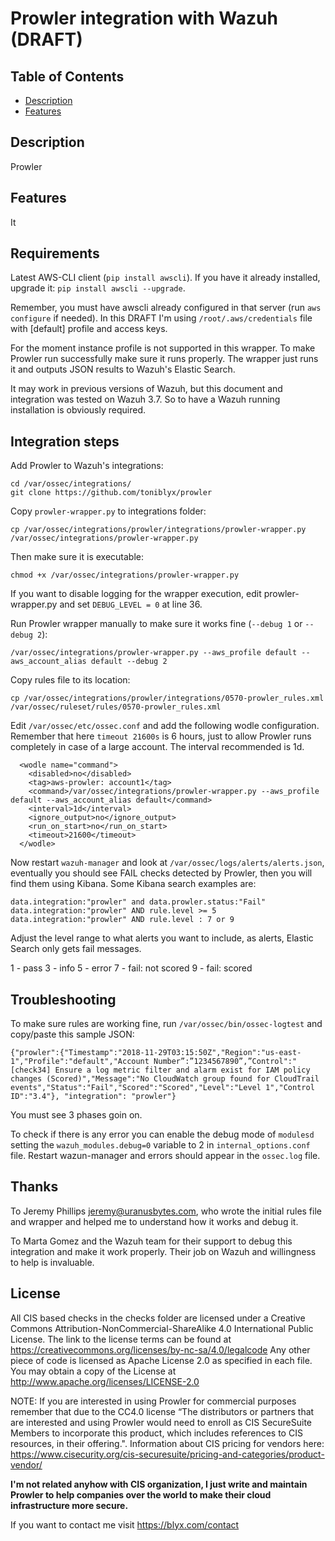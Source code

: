 # Prowler integration with Wazuh (DRAFT)

## Table of Contents

- [Description](#description)
- [Features](#features)

## Description

Prowler

## Features

It

## Requirements

Latest AWS-CLI client (`pip install awscli`). If you have it already installed, upgrade it: `pip install awscli --upgrade`.

Remember, you must have awscli already configured in that server (run `aws configure` if needed). In this DRAFT I'm using `/root/.aws/credentials` file with [default] profile and access keys.

For the moment instance profile is not supported in this wrapper. To make Prowler run successfully make sure it runs properly. The wrapper just runs it and outputs JSON results to Wazuh's Elastic Search.

It may work in previous versions of Wazuh, but this document and integration was tested on Wazuh 3.7. So to have a Wazuh running installation is obviously required.

## Integration steps

Add Prowler to Wazuh's integrations:
```
cd /var/ossec/integrations/
git clone https://github.com/toniblyx/prowler
```
Copy `prowler-wrapper.py` to integrations folder:

```
cp /var/ossec/integrations/prowler/integrations/prowler-wrapper.py /var/ossec/integrations/prowler-wrapper.py
```
Then make sure it is executable:
```
chmod +x /var/ossec/integrations/prowler-wrapper.py
```

If you want to disable logging for the wrapper execution, edit prowler-wrapper.py and set `DEBUG_LEVEL = 0` at line 36.

Run Prowler wrapper manually to make sure it works fine (`--debug 1` or `--debug 2`):
```
/var/ossec/integrations/prowler-wrapper.py --aws_profile default --aws_account_alias default --debug 2
```

Copy rules file to its location:

```
cp /var/ossec/integrations/prowler/integrations/0570-prowler_rules.xml /var/ossec/ruleset/rules/0570-prowler_rules.xml
```

Edit `/var/ossec/etc/ossec.conf` and add the following wodle configuration. Remember that here `timeout 21600s` is 6 hours, just to allow Prowler runs completely in case of a large account. The interval recommended is 1d.
```
  <wodle name="command">
    <disabled>no</disabled>
    <tag>aws-prowler: account1</tag>
    <command>/var/ossec/integrations/prowler-wrapper.py --aws_profile default --aws_account_alias default</command>
    <interval>1d</interval>
    <ignore_output>no</ignore_output>
    <run_on_start>no</run_on_start>
    <timeout>21600</timeout>
  </wodle>
```

Now restart `wazuh-manager` and look at `/var/ossec/logs/alerts/alerts.json`, eventually you should see FAIL checks detected by Prowler, then you will find them using Kibana. Some Kibana search examples are:
```
data.integration:"prowler" and data.prowler.status:"Fail"
data.integration:"prowler" AND rule.level >= 5
data.integration:"prowler" AND rule.level : 7 or 9
```

Adjust the level range to what alerts you want to include, as alerts, Elastic Search only gets fail messages.

1 - pass
3 - info
5 - error
7 - fail: not scored
9 - fail: scored

## Troubleshooting

To make sure rules are working fine, run `/var/ossec/bin/ossec-logtest` and copy/paste this sample JSON:

```
{"prowler":{"Timestamp":"2018-11-29T03:15:50Z","Region":"us-east-1","Profile":"default","Account Number”:”1234567890”,”Control":"[check34] Ensure a log metric filter and alarm exist for IAM policy changes (Scored)","Message":"No CloudWatch group found for CloudTrail events","Status":"Fail","Scored":"Scored","Level":"Level 1","Control ID":"3.4"}, "integration": "prowler"}
```
You must see 3 phases goin on.

To check if there is any error you can enable the debug mode of `modulesd` setting the `wazuh_modules.debug=0` variable to 2 in `internal_options.conf` file. Restart wazun-manager and errors should appear in the `ossec.log` file.

## Thanks

To Jeremy Phillips <jeremy@uranusbytes.com>, who wrote the initial rules file and wrapper and helped me to understand how it works and debug it.

To Marta Gomez and the Wazuh team for their support to debug this integration and make it work properly. Their job on Wazuh and willingness to help is invaluable. 

## License

All CIS based checks in the checks folder are licensed under a Creative Commons Attribution-NonCommercial-ShareAlike 4.0 International Public License.
The link to the license terms can be found at
<https://creativecommons.org/licenses/by-nc-sa/4.0/legalcode>
Any other piece of code is licensed as Apache License 2.0 as specified in each file. You may obtain a copy of the License at
<http://www.apache.org/licenses/LICENSE-2.0>

NOTE: If you are interested in using Prowler for commercial purposes remember that due to the CC4.0 license “The distributors or partners that are interested and using Prowler would need to enroll as CIS SecureSuite Members to incorporate this product, which includes references to CIS resources, in their offering.". Information about CIS pricing for vendors here: <https://www.cisecurity.org/cis-securesuite/pricing-and-categories/product-vendor/>

**I'm not related anyhow with CIS organization, I just write and maintain Prowler to help companies over the world to make their cloud infrastructure more secure.**

If you want to contact me visit <https://blyx.com/contact>
